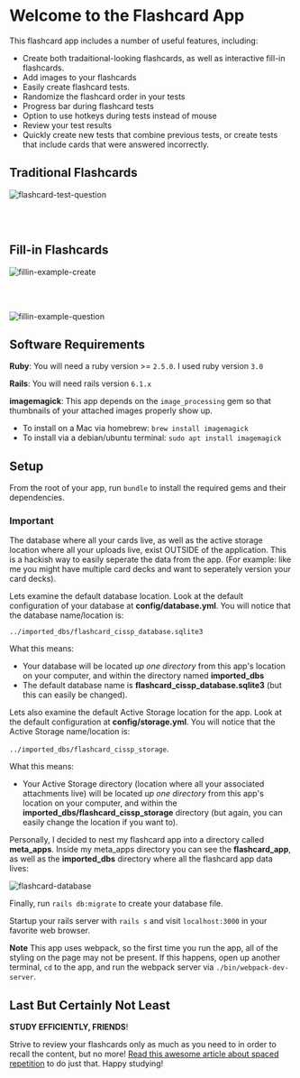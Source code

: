 # Welcome to the Flashcard App
This flashcard app includes a number of useful features, including:
- Create both tradaitional-looking flashcards, as well as interactive fill-in flashcards.
- Add images to your flashcards
- Easily create flashcard tests.
- Randomize the flashcard order in your tests
- Progress bar during flashcard tests
- Option to use hotkeys during tests instead of mouse
- Review your test results
- Quickly create new tests that combine previous tests, or create tests that include cards that were answered incorrectly.  

## Traditional Flashcards
![flashcard-test-question](https://github.com/user-attachments/assets/817035e3-4763-455e-82ce-31e659320f76)


<br>
<br>

## Fill-in Flashcards

![fillin-example-create](https://github.com/user-attachments/assets/11e3de9d-63db-4af0-8527-6e70f1c654e5)

<br>
<br>

![fillin-example-question](https://github.com/user-attachments/assets/9e56b5d2-19c9-4167-b27b-03007811c4d0)


## Software Requirements

**Ruby**: You will need a ruby version >= `2.5.0`. I used ruby version `3.0`

**Rails**: You will need rails version `6.1.x`

**imagemagick**: This app depends on the `image_processing` gem so that thumbnails of your attached images properly show up.
  - To install on a Mac via homebrew: `brew install imagemagick`
  - To install via a debian/ubuntu terminal: `sudo apt install imagemagick`


## Setup
From the root of your app, run `bundle` to install the required gems and their dependencies.

### Important
The database where all your cards live, as well as the active storage location where all your uploads live, exist OUTSIDE of the application. This is a hackish way to easily seperate the data from the app. (For example: like me you might have multiple card decks and want to seperately version your card decks).

Lets examine the default database location. Look at the default configuration of your database at **config/database.yml**.  You will notice that the database name/location is:

`../imported_dbs/flashcard_cissp_database.sqlite3`

What this means:
- Your database will be located *up one directory* from this app's location on your computer, and within the directory named **imported_dbs**
- The default database name is **flashcard_cissp_database.sqlite3** (but this can easily be changed).

Lets also examine the default Active Storage location for the app. Look at the default configuration at **config/storage.yml**. You will notice that the Active Storage name/location is:

`../imported_dbs/flashcard_cissp_storage`.

What this means:
- Your Active Storage directory (location where all your associated attachments live) will be located *up one directory* from this app's location on your computer, and within the **imported_dbs/flashcard_cissp_storage** directory (but again, you can easily change the location if you want to).

Personally, I decided to nest my flashcard app into a directory called **meta_apps**. Inside my meta_apps directory you can see the **flashcard_app**, as well as the **imported_dbs** directory where all the flashcard app data lives:

![flashcard-database](https://github.com/user-attachments/assets/e33de4fc-99fd-4508-943d-3e031e13f86a)


Finally, run `rails db:migrate` to create your database file.

Startup your rails server with `rails s` and visit `localhost:3000` in your favorite web browser.

**Note** This app uses webpack, so the first time you run the app, all of the styling on the page may not be present.  If this happens, open up another terminal, `cd` to the app, and run the webpack server via `./bin/webpack-dev-server`.

## Last But Certainly Not Least
**STUDY EFFICIENTLY, FRIENDS**!

Strive to review your flashcards only as much as you need to in order to recall the content, but no more! [Read this awesome article about spaced repetition](https://collegeinfogeek.com/spaced-repetition-memory-technique/) to do just that. Happy studying!
